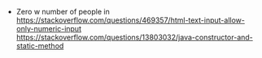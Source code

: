 - Zero w number of people in
  https://stackoverflow.com/questions/469357/html-text-input-allow-only-numeric-input
  https://stackoverflow.com/questions/13803032/java-constructor-and-static-method
